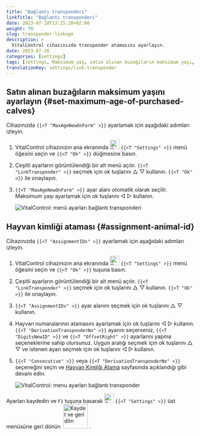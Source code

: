 ```yaml
---
title: "Bağlantı transponderi"
linkTitle: "Bağlantı transponderi"
date: 2023-07-28T13:25:28+02:00
weight: 70
slug: transponder-linkage
description: >
  VitalControl cihazınızda transponder atamasını ayarlayın.
date: 2023-07-26
categories: [settings]
tags: [settings, Maksimum yaş, satın alınan buzağıların maksimum yaşı, Hayvan kimliği ataması]
translationKey: settings/link-transponder
---
```

## Satın alınan buzağıların maksimum yaşını ayarlayın {#set-maximum-age-of-purchased-calves}
Cihazınızda `{{<T "MaxAgeNewOnFarm" >}}` ayarlamak için aşağıdaki adımları izleyin.

1. VitalControl cihazınızın ana ekranında <img src="/icons/gear.svg" width="25" align="bottom" alt="Settings" /> `{{<T "Settings" >}}` menü öğesini seçin ve `{{<T "Ok" >}}` düğmesine basın.

2. Çeşitli ayarların görüntülendiği bir alt menü açılır. `{{<T "LinkTransponder" >}}` seçmek için ok tuşlarını △ ▽ kullanın. `{{<T "Ok" >}}` ile onaylayın.

3. `{{<T "MaxAgeNewOnFarm" >}}` ayar alanı otomatik olarak seçilir. Maksimum yaşı ayarlamak için ok tuşlarını ◁ ▷ kullanın.

    ![VitalControl: menü ayarları bağlantı transponderi](../images/maximumage.png "Satın alınan buzağıların maksimum yaşı")

## Hayvan kimliği ataması {#assignment-animal-id}

Cihazınızda `{{<T "AssignmentIDs" >}}` ayarlamak için aşağıdaki adımları izleyin.

1. VitalControl cihazınızın ana ekranında <img src="/icons/gear.svg" width="25" align="bottom" alt="Settings" /> `{{<T "Settings" >}}` menü öğesini seçin ve `{{<T "Ok" >}}` tuşuna basın.

2. Çeşitli ayarların görüntülendiği bir alt menü açılır. `{{<T "LinkTransponder" >}}` seçmek için ok tuşlarını △ ▽ kullanın. `{{<T "Ok" >}}` ile onaylayın.

3. `{{<T "AssignmentIDs" >}}` ayar alanını seçmek için ok tuşlarını △ ▽ kullanın.

4. Hayvan numaralarının atamasını ayarlamak için ok tuşlarını ◁ ▷ kullanın. `{{<T "DerivationTransponderNo" >}}` ayarını seçerseniz, `{{<T "DigitsNewID" >}}` ve `{{<T "OffsetRight" >}}` ayarlarını yapma seçeneklerine sahip olursunuz. Uygun aralığı seçmek için ok tuşlarını △ ▽ ve istenen ayarı seçmek için ok tuşlarını ◁ ▷ kullanın.

5. `{{<T "Consecutive" >}}` veya `{{<T "DerivationTransponderNo" >}}` seçeneğini seçin ve [Hayvan Kimliği Atama](../animal-registration/#assignment-animal-id) sayfasında açıklandığı gibi devam edin.

    ![VitalControl: menu ayarları bağlantı transponder](../images/assignmentanimalid.png "Hayvan Kimliği Atama")

Ayarları kaydedin ve `F1` tuşuna basarak <img src="/icons/gear.svg" width="25" align="bottom" alt="Ayarlar" /> `{{<T "Settings" >}}` üst menüsüne geri dönün &nbsp;<img src="/icons/footer/save_exit.svg" width="65" align="bottom" alt="Kaydet ve geri dön" />&nbsp;.
